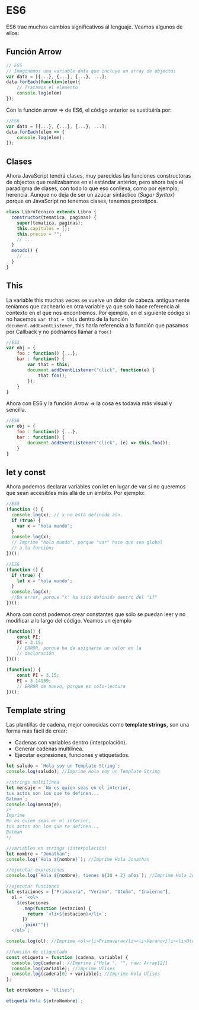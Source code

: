 # ES6

ES6 trae muchos cambios significativos al lenguaje. Veamos algunos de ellos:

## Función Arrow

```js
// ES5
// Imaginemos una variable data que incluye un array de objectos
var data = [{...}, {...}, {...}, ...];
data.forEach(function(elem){
	// Tratamos el elemento
    console.log(elem)
});
```

Con la función arrow => de ES6, el código anterior se sustituiría por:

```js
//ES6
var data = [{...}, {...}, {...}, ...];
data.forEach(elem => {
	console.log(elem);
});
```

## Clases

Ahora JavaScript tendrá clases, muy parecidas las funciones constructoras de objectos que realizabamos en el estándar anterior, pero ahora bajo el paradigma de clases, con todo lo que eso conlleva, como por ejemplo, herencia. Aunque no deja de ser un azúcar sintáctico (_Sugar Syntax_) porque en JavaScript no tenemos clases, tenemos prototipos.

```js
class LibroTecnico extends Libro {
  constructor(tematica, paginas) {
    super(tematica, paginas);
    this.capitulos = [];
    this.precio = "";
    // ...
  }
  metodo() {
    // ...
  }
}
```

## This

La variable this muchas veces se vuelve un dolor de cabeza. antíguamente teníamos que cachearlo en otra variable ya que solo hace referencia al contexto en el que nos encontremos. Por ejemplo, en el siguiente código si no hacemos `var that = this` dentro de la función `document.addEventListener`, this haría referencia a la función que pasamos por Callback y no podríamos llamar a `foo()`

```js
//ES3
var obj = {
	foo : function() {...},
    bar : function() {
    	var that = this;
        document.addEventListener("click", function(e) {
        	that.foo();
        });
    }
}
```

Ahora con ES6 y la función _Arrow_ => la cosa es todavía más visual y sencilla.

```js
//ES6
var obj = {
	foo : function() {...},
    bar : function() {
    	document.addEventListener("click", (e) => this.foo());
    }
}
```

## let y const

Ahora podemos declarar variables con let en lugar de var si no queremos que sean accesibles más allá de un ámbito. Por ejemplo:

```js
//ES5
(function () {
  console.log(x); // x no está definida aún.
  if (true) {
    var x = "hola mundo";
  }
  console.log(x);
  // Imprime "hola mundo", porque "var" hace que sea global
  // a la función;
})();

//ES6
(function () {
  if (true) {
    let x = "hola mundo";
  }
  console.log(x);
  //Da error, porque "x" ha sido definida dentro del "if"
})();
```

Ahora con const podemos crear constantes que sólo se puedan leer y no modificar a lo largo del código. Veamos un ejemplo

```js
(function() {
	const PI;
    PI = 3.15;
    // ERROR, porque ha de asignarse un valor en la
    // declaración
})();

(function() {
	const PI = 3.15;
    PI = 3.14159;
    // ERROR de nuevo, porque es sólo-lectura
})();
```

## Template string

Las plantillas de cadena, mejor conocidas como **template strings,** son una forma más fácil de crear:

- Cadenas con variables dentro (interpolación).
- Generar cadenas multilínea.
- Ejecutar expresiones, funciones y etiquetados.

```js
let saludo = `Hola soy un Template String`;
console.log(saludo); //Imprime Hola soy un Template String

//strings multilínea
let mensaje = `No es quien seas en el interior,
tus actos son los que te definen...
Batman`;
console.log(mensaje);
/*
Imprime
No es quien seas en el interior,
tus actos son los que te definen...
Batman
*/

//variables en strings (interpolación)
let nombre = "Jonathan";
console.log(`Hola ${nombre}`); //Imprime Hola Jonathan

//ejecutar expresiones
console.log(`Hola ${nombre}, tienes ${30 + 2} años`); //Imprime Hola Jonathan, tienes 32 años

//ejecutar funciones
let estaciones = ["Primavera", "Verano", "Otoño", "Invierno"],
  ol = `<ol>
    ${estaciones
      .map(function (estacion) {
        return `<li>${estacion}</li>`;
      })
      .join("")}
  </ol>`;

console.log(ol); //Imprime <ol><li>Primavera</li><li>Verano</li><li>Otoño</li><li>Invierno</li></ol>

//función de etiquetado
const etiqueta = function (cadena, variable) {
  console.log(cadena); //Imprime ["Hola ", "", raw: Array[2]]
  console.log(variable); //Imprime Ulises
  console.log(cadena[0] + variable); //Imprime Hola Ulises
};

let otroNombre = "Ulises";

etiqueta`Hola ${otroNombre}`;
```

